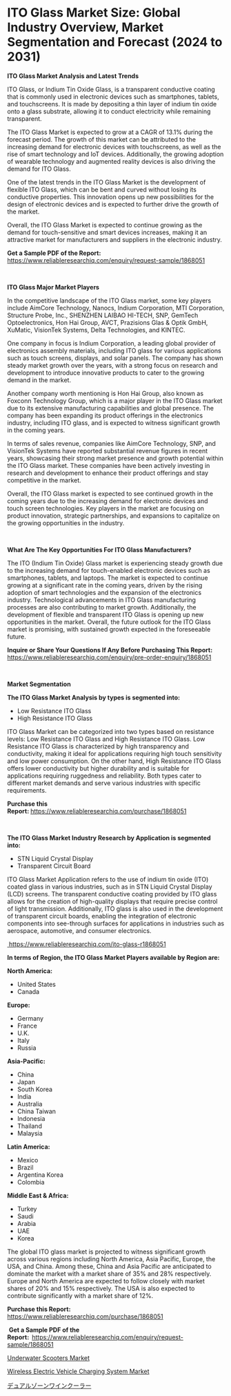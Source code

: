 <p><h1>ITO Glass Market Size: Global Industry Overview, Market Segmentation and Forecast (2024 to 2031)</h1></p><p><strong>ITO Glass Market Analysis and Latest Trends</strong></p>
<p><p>ITO Glass, or Indium Tin Oxide Glass, is a transparent conductive coating that is commonly used in electronic devices such as smartphones, tablets, and touchscreens. It is made by depositing a thin layer of indium tin oxide onto a glass substrate, allowing it to conduct electricity while remaining transparent.</p><p>The ITO Glass Market is expected to grow at a CAGR of 13.1% during the forecast period. The growth of this market can be attributed to the increasing demand for electronic devices with touchscreens, as well as the rise of smart technology and IoT devices. Additionally, the growing adoption of wearable technology and augmented reality devices is also driving the demand for ITO Glass.</p><p>One of the latest trends in the ITO Glass Market is the development of flexible ITO Glass, which can be bent and curved without losing its conductive properties. This innovation opens up new possibilities for the design of electronic devices and is expected to further drive the growth of the market.</p><p>Overall, the ITO Glass Market is expected to continue growing as the demand for touch-sensitive and smart devices increases, making it an attractive market for manufacturers and suppliers in the electronic industry.</p></p>
<p><strong>Get a Sample PDF of the Report:&nbsp;</strong> <a href="https://www.reliableresearchiq.com/enquiry/request-sample/1868051">https://www.reliableresearchiq.com/enquiry/request-sample/1868051</a></p>
<p>&nbsp;</p>
<p><strong>ITO Glass Major Market Players</strong></p>
<p><p>In the competitive landscape of the ITO Glass market, some key players include AimCore Technology, Nanocs, Indium Corporation, MTI Corporation, Structure Probe, Inc., SHENZHEN LAIBAO HI-TECH, SNP, GemTech Optoelectronics, Hon Hai Group, AVCT, Prazisions Glas & Optik GmbH, XuMatic, VisionTek Systems, Delta Technologies, and KINTEC.</p><p>One company in focus is Indium Corporation, a leading global provider of electronics assembly materials, including ITO glass for various applications such as touch screens, displays, and solar panels. The company has shown steady market growth over the years, with a strong focus on research and development to introduce innovative products to cater to the growing demand in the market.</p><p>Another company worth mentioning is Hon Hai Group, also known as Foxconn Technology Group, which is a major player in the ITO Glass market due to its extensive manufacturing capabilities and global presence. The company has been expanding its product offerings in the electronics industry, including ITO glass, and is expected to witness significant growth in the coming years.</p><p>In terms of sales revenue, companies like AimCore Technology, SNP, and VisionTek Systems have reported substantial revenue figures in recent years, showcasing their strong market presence and growth potential within the ITO Glass market. These companies have been actively investing in research and development to enhance their product offerings and stay competitive in the market.</p><p>Overall, the ITO Glass market is expected to see continued growth in the coming years due to the increasing demand for electronic devices and touch screen technologies. Key players in the market are focusing on product innovation, strategic partnerships, and expansions to capitalize on the growing opportunities in the industry.</p></p>
<p>&nbsp;</p>
<p><strong>What Are The Key Opportunities For ITO Glass Manufacturers?</strong></p>
<p><p>The ITO (Indium Tin Oxide) Glass market is experiencing steady growth due to the increasing demand for touch-enabled electronic devices such as smartphones, tablets, and laptops. The market is expected to continue growing at a significant rate in the coming years, driven by the rising adoption of smart technologies and the expansion of the electronics industry. Technological advancements in ITO Glass manufacturing processes are also contributing to market growth. Additionally, the development of flexible and transparent ITO Glass is opening up new opportunities in the market. Overall, the future outlook for the ITO Glass market is promising, with sustained growth expected in the foreseeable future.</p></p>
<p><strong>Inquire or Share Your Questions If Any Before Purchasing This Report:</strong> <a href="https://www.reliableresearchiq.com/enquiry/pre-order-enquiry/1868051">https://www.reliableresearchiq.com/enquiry/pre-order-enquiry/1868051</a></p>
<p>&nbsp;</p>
<p><strong>Market Segmentation</strong></p>
<p><strong>The ITO Glass Market Analysis by types is segmented into:</strong></p>
<p><ul><li>Low Resistance ITO Glass</li><li>High Resistance ITO Glass</li></ul></p>
<p><p>ITO Glass Market can be categorized into two types based on resistance levels: Low Resistance ITO Glass and High Resistance ITO Glass. Low Resistance ITO Glass is characterized by high transparency and conductivity, making it ideal for applications requiring high touch sensitivity and low power consumption. On the other hand, High Resistance ITO Glass offers lower conductivity but higher durability and is suitable for applications requiring ruggedness and reliability. Both types cater to different market demands and serve various industries with specific requirements.</p></p>
<p><strong>Purchase this Report:&nbsp;</strong><a href="https://www.reliableresearchiq.com/purchase/1868051">https://www.reliableresearchiq.com/purchase/1868051</a></p>
<p>&nbsp;</p>
<p><strong>The ITO Glass Market Industry Research by Application is segmented into:</strong></p>
<p><ul><li>STN Liquid Crystal Display</li><li>Transparent Circuit Board</li></ul></p>
<p><p>ITO Glass Market Application refers to the use of indium tin oxide (ITO) coated glass in various industries, such as in STN Liquid Crystal Display (LCD) screens. The transparent conductive coating provided by ITO glass allows for the creation of high-quality displays that require precise control of light transmission. Additionally, ITO glass is also used in the development of transparent circuit boards, enabling the integration of electronic components into see-through surfaces for applications in industries such as aerospace, automotive, and consumer electronics.</p></p>
<p><a href="https://www.reliableresearchiq.com/ito-glass-r1868051">&nbsp;https://www.reliableresearchiq.com/ito-glass-r1868051</a></p>
<p><strong>In terms of Region, the ITO Glass Market Players available by Region are:</strong></p>
<p>
    <p> <strong> North America: </strong>
        <ul>
            <li>United States</li>
            <li>Canada</li>
        </ul>
        </p> 
    <p> <strong> Europe: </strong>
        <ul>
            <li>Germany</li>
            <li>France</li>
            <li>U.K.</li>
            <li>Italy</li>
            <li>Russia</li>
        </ul>
        </p> 
    <p> <strong> Asia-Pacific: </strong>
        <ul>
            <li>China</li>
            <li>Japan</li>
            <li>South Korea</li>
            <li>India</li>
            <li>Australia</li>
            <li>China Taiwan</li>
            <li>Indonesia</li>
            <li>Thailand</li>
            <li>Malaysia</li>
        </ul>
        </p> 
    <p> <strong> Latin America: </strong>
        <ul>
            <li>Mexico</li>
            <li>Brazil</li>
            <li>Argentina Korea</li>
            <li>Colombia</li>
        </ul>
        </p> 
    <p> <strong> Middle East & Africa: </strong>
        <ul>
            <li>Turkey</li>
            <li>Saudi</li>
            <li>Arabia</li>
            <li>UAE</li>
            <li>Korea</li>
        </ul>
    </p>
    </p>
<p><p>The global ITO glass market is projected to witness significant growth across various regions including North America, Asia Pacific, Europe, the USA, and China. Among these, China and Asia Pacific are anticipated to dominate the market with a market share of 35% and 28% respectively. Europe and North America are expected to follow closely with market shares of 20% and 15% respectively. The USA is also expected to contribute significantly with a market share of 12%.</p></p>
<p><strong>Purchase this Report: </strong><a href="https://www.reliableresearchiq.com/purchase/1868051">https://www.reliableresearchiq.com/purchase/1868051</a></p>
<p>&nbsp;<strong>Get a Sample PDF of the Report:&nbsp;&nbsp;</strong><a href="https://www.reliableresearchiq.com/enquiry/request-sample/1868051">https://www.reliableresearchiq.com/enquiry/request-sample/1868051</a></p>
<p><strong></strong></p>
<p><p><a href="https://medium.com/@dovansangxd/global-underwater-scooters-market-size-share-analysis-by-product-type-by-application-by-0481b4eaa0c3">Underwater Scooters Market</a></p><p><a href="https://medium.com/@pelloscooterist_44143/wireless-electric-vehicle-charging-system-market-a-global-and-regional-analysis-focus-on-region-defa48ef314c">Wireless Electric Vehicle Charging System Market</a></p><p><a href="https://github.com/dadanedu33/Market-Research-Report-List-2/blob/main/45771222977.md">デュアルゾーンワインクーラー</a></p></p>